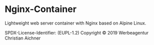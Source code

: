 # Nginx-Container
Lightweight web server container with Nginx based on Alpine Linux.

SPDX-License-Identifier: (EUPL-1.2)
Copyright © 2019 Werbeagentur Christian Aichner
